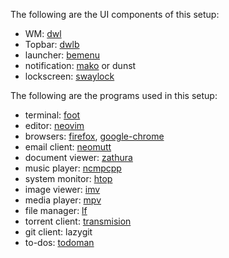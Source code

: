 The following are the UI components of this setup:

- WM: [dwl](https://swaywm.org/)
- Topbar: [dwlb](https://github.com/Alexays/Waybar)
- launcher: [bemenu](https://codeberg.org/dnkl/fuzzel)
- notification: [mako](https://github.com/emersion/mako) or dunst
- lockscreen: [swaylock](https://github.com/mortie/swaylock-effects)

The following are the programs used in this setup:

- terminal: [foot](https://sw.kovidgoyal.net/kitty/)
- editor: [neovim](https://neovim.io/)
- browsers: [firefox](https://qutebrowser.org), [google-chrome](https://qutebrowser.org/)
- email client: [neomutt](https://neomutt.org/)
- document viewer: [zathura](https://pwmt.org/projects/zathura/)
- music player: [ncmpcpp](https://github.com/ncmpcpp/ncmpcpp)
- system monitor: [htop](https://github.com/aristocratos/btop)
- image viewer: [imv](https://github.com/eXeC64/imv)
- media player: [mpv](https://mpv.io/)
- file manager: [lf](https://github.com/jarun/nnn)
- torrent client: [transmision](https://github.com/jarun/nnn)
- git client: lazygit
- to-dos: [todoman](https://github.com/pimutils/todoman)
